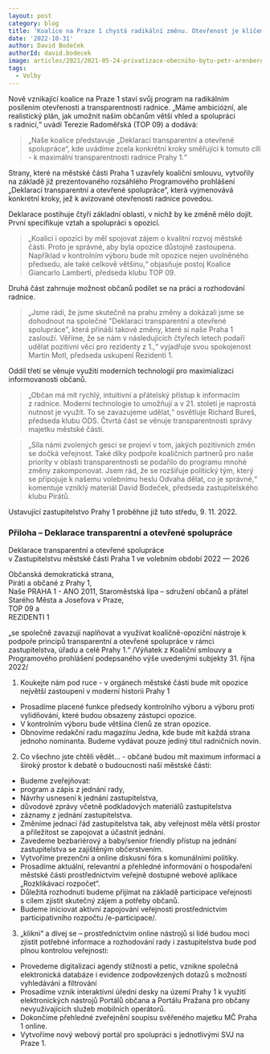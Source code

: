 ```yaml
---
layout: post
category: blog
title: 'Koalice na Praze 1 chystá radikální změnu. Otevřenost je klíčem naší spolupráce'
date: '2022-10-31'
author: David Bodeček
authorId: david.bodecek
image: articles/2021/2021-05-24-privatizace-obecniho-bytu-petr-arenberger.jpg
tags:
  - Volby
---
```


Nově vznikající koalice na Praze 1 staví svůj program na radikálním posílením otevřenosti a transparentnosti radnice. „Máme ambiciózní, ale realistický plán, jak umožnit našim občanům větší vhled a spolupráci s radnicí,“ uvádí Terezie Radoměřská (TOP 09) a dodává: 

> „Naše koalice představuje „Deklaraci transparentní a otevřené spolupráce“, kde uvádíme zcela konkrétní kroky směřující k tomuto cíli - k maximální transparentnosti radnice Prahy 1.“ 

Strany, které na městské části Praha 1 uzavřely koaliční smlouvu, vytvořily na základě již prezentovaného rozsáhlého Programového prohlášení „Deklaraci transparentní a otevřené spolupráce“, která vyjmenovává konkrétní kroky, jež k avizované otevřenosti radnice povedou.

Deklarace postihuje čtyři základní oblasti, v nichž by ke změně mělo dojít. První specifikuje vztah a spolupráci s opozicí. 

> „Koalici i opozici by měl spojovat zájem o kvalitní rozvoj městské části. Proto je správné, aby byla opozice důstojně zastoupena. Například v kontrolním výboru bude mít opozice nejen uvolněného předsedu, ale také celkově většinu,“ objasňuje postoj Koalice Giancarlo Lamberti, předseda klubu TOP 09.

Druhá část zahrnuje možnost občanů podílet se na práci a rozhodování radnice. 

> „Jsme rádi, že jsme skutečně na prahu změny a dokázali jsme se dohodnout na společné "Deklaraci transparentní a otevřené spolupráce", která přináší takové změny, které si naše Praha 1 zaslouží. Věříme, že se nám v následujících čtyřech letech podaří udělat pozitivní věci pro rezidenty z 1.,“ vyjadřuje svou spokojenost Martin Motl, předseda uskupení Rezidenti 1.

Oddíl třetí se věnuje využití moderních technologií pro maximializaci informovanosti občanů. 

> „Občan má mít rychlý, intuitivní a přátelský přístup k informacím z radnice. Moderní technologie to umožňují a v 21. století je naprostá nutnost je využít. To se zavazujeme udělat,“ osvětluje Richard Bureš, předseda klubu ODS. Čtvrtá část se věnuje transparentnosti správy majetku městské části.

> „Síla námi zvolených gescí se projeví v tom, jakých pozitivních změn se dočká veřejnost. Také díky podpoře koaličních partnerů pro naše priority v oblasti transparentnosti se podařilo do programu mnohé změny zakomponovat. Jsem rád, že se rozšiřuje politický tým, který se připojuje k našemu volebnímu heslu Odvaha dělat, co je správné,“ komentuje vzniklý materiál David Bodeček, předseda zastupitelského klubu Pirátů.

Ustavující zastupitelstvo Prahy 1 proběhne již tuto středu, 9. 11. 2022.

### Příloha – Deklarace transparentní a otevřené spolupráce

Deklarace transparentní a otevřené spolupráce  
v Zastupitelstvu městské části Praha 1 ve volebním období 2022 — 2026

Občanská demokratická strana,<br/>
Piráti a občané z Prahy 1, <br/>
Naše PRAHA 1 - ANO 2011, Staroměstská lípa – sdružení občanů a přátel Starého Města a Josefova v Praze,<br/>
TOP 09 a<br/> 
REZIDENTI 1<br/> 

„se společně zavazují naplňovat a využívat koaličně-opoziční nástroje k podpoře principů transparentní a otevřené spolupráce v rámci zastupitelstva, úřadu a celé Prahy 1.“
/Výňatek z Koaliční smlouvy a Programového prohlášení podepsaného výše uvedenými subjekty 31. října 2022/   

1. Koukejte nám pod ruce - v orgánech městské části bude mít opozice největší zastoupení v moderní historii Prahy 1
* Prosadíme placené funkce předsedy kontrolního výboru a výboru proti vylidňování, které budou obsazeny zástupci opozice.
* V kontrolním výboru bude většina členů ze stran opozice.
* Obnovíme redakční radu magazínu Jedna, kde bude mít každá strana jednoho nominanta. Budeme vydávat pouze jediný titul radničních novin. 
2. Co všechno jste chtěli vědět... - občané budou mít maximum informací a široký prostor k debatě o budoucnosti naší městské části:
* Budeme zveřejňovat:
 * program a zápis z jednání rady,
 * Návrhy usnesení k jednání zastupitelstva,
 * důvodové zprávy včetně podkladových materiálů zastupitelstva
 * záznamy z jednání zastupitelstva.
* Změníme jednací řád zastupitelstva tak, aby veřejnost měla větší prostor a příležitost se zapojovat a účastnit jednání. 
* Zavedeme bezbariérový a baby/senior friendly přístup na jednání zastupitelstva se zajištěným občerstvením.
* Vytvoříme prezenční a online diskusní fóra s komunálními politiky.
* Prosadíme aktuální, relevantní a přehledné informování o hospodaření městské části prostřednictvím veřejně dostupné webové aplikace „Rozklikávací rozpočet“.
* Důležitá rozhodnutí budeme přijímat na základě participace veřejnosti s cílem zjistit skutečný zájem a potřeby občanů.
* Budeme iniciovat aktivní zapojování veřejnosti prostřednictvím participativního rozpočtu /e-participace/.
3. „klikni“ a dívej se – prostřednictvím online nástrojů si lidé budou moci zjistit potřebné informace a rozhodování rady i zastupitelstva bude pod plnou kontrolou veřejnosti:
* Provedeme digitalizaci agendy stížností a petic, vznikne společná elektronická databáze i evidence zodpovězených dotazů s možností vyhledávání a filtrování
* Prosadíme vznik interaktivní úřední desky na území Prahy 1 k využití elektronických nástrojů Portálů občana a Portálu Pražana pro občany nevyužívajících služeb mobilních operátorů.
* Dokončíme přehledné zveřejnění soupisu svěřeného majetku MČ Praha 1 online.
* Vytvoříme nový webový portál pro spolupráci s jednotlivými SVJ na Praze 1.
